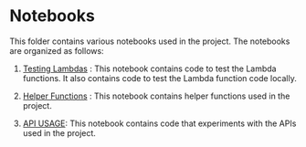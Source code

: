 # Notebooks

This folder contains various notebooks used in the project. The notebooks are organized as follows:

1. [Testing Lambdas](./test_lambdas.ipynb) : This notebook contains code to test the Lambda functions. It also contains code to test the Lambda function code locally.

2. [Helper Functions](./helpers.ipynb) : This notebook contains helper functions used in the project.

3. [API USAGE](./api_usage.ipynb): This notebook contains code that experiments with the APIs used in the project.
